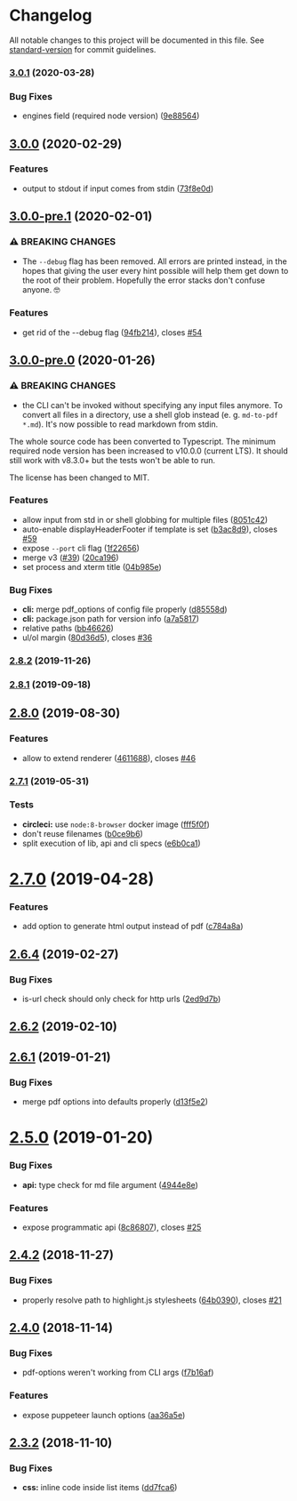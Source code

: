 # Changelog

All notable changes to this project will be documented in this file. See [standard-version](https://github.com/conventional-changelog/standard-version) for commit guidelines.

### [3.0.1](https://github.com/simonhaenisch/md-to-pdf/compare/v3.0.0...v3.0.1) (2020-03-28)


### Bug Fixes

* engines field (required node version) ([9e88564](https://github.com/simonhaenisch/md-to-pdf/commit/9e8856406b684a099261e4b2800df65b8a52c2a4))

## [3.0.0](https://github.com/simonhaenisch/md-to-pdf/compare/v3.0.0-pre.1...v3.0.0) (2020-02-29)


### Features

* output to stdout if input comes from stdin ([73f8e0d](https://github.com/simonhaenisch/md-to-pdf/commit/73f8e0d38bc205031f35099485bcfdca0b035fe0))

## [3.0.0-pre.1](https://github.com/simonhaenisch/md-to-pdf/compare/v3.0.0-pre.0...v3.0.0-pre.1) (2020-02-01)


### ⚠ BREAKING CHANGES

* The `--debug` flag has been removed. All errors are printed instead, in the hopes that giving the user every hint possible will help them get down to the root of their problem. Hopefully the error stacks don't confuse anyone. 🤓

### Features

* get rid of the --debug flag ([94fb214](https://github.com/simonhaenisch/md-to-pdf/commit/94fb214980f27f867659c37d1137f8864158ca9b)), closes [#54](https://github.com/simonhaenisch/md-to-pdf/issues/54)

## [3.0.0-pre.0](https://github.com/simonhaenisch/md-to-pdf/compare/v2.8.2...v3.0.0-pre.0) (2020-01-26)


### ⚠ BREAKING CHANGES

* the CLI can't be invoked without specifying any input files anymore. To convert all files in a directory, use a shell glob instead (e. g. `md-to-pdf *.md`). It's now possible to read markdown from stdin.

The whole source code has been converted to Typescript. The minimum required node version has been increased to v10.0.0 (current LTS). It should still work with v8.3.0+ but the tests won't be able to run.

The license has been changed to MIT.

### Features

* allow input from std in or shell globbing for multiple files ([8051c42](https://github.com/simonhaenisch/md-to-pdf/commit/8051c4286f629154eb932f60926392ba5fd8b97d))
* auto-enable displayHeaderFooter if template is set ([b3ac8d9](https://github.com/simonhaenisch/md-to-pdf/commit/b3ac8d99de643921d563914ffa97417a3abe10b2)), closes [#59](https://github.com/simonhaenisch/md-to-pdf/issues/59)
* expose `--port` cli flag ([1f22656](https://github.com/simonhaenisch/md-to-pdf/commit/1f2265696840c032905a85cc2ff9435e8a73ba21))
* merge v3 ([#39](https://github.com/simonhaenisch/md-to-pdf/issues/39)) ([20ca196](https://github.com/simonhaenisch/md-to-pdf/commit/20ca1964a93d9aae3e7f9551f3a1e92cefaca12b))
* set process and  xterm title ([04b985e](https://github.com/simonhaenisch/md-to-pdf/commit/04b985e6aee64e1de2ce22aa8322b5033615eb8e))


### Bug Fixes

* **cli:** merge pdf_options of config file properly ([d85558d](https://github.com/simonhaenisch/md-to-pdf/commit/d85558d9304ff61a15335cc764066616129c3fd3))
* **cli:** package.json path for version info ([a7a5817](https://github.com/simonhaenisch/md-to-pdf/commit/a7a5817fa7b03161ab31b056036223c0b90c5674))
* relative paths ([bb46626](https://github.com/simonhaenisch/md-to-pdf/commit/bb466261ba28f283e01e01260a4de04c2c398c6d))
* ul/ol margin ([80d36d5](https://github.com/simonhaenisch/md-to-pdf/commit/80d36d507594962b94e3530738b521d952f4b68b)), closes [#36](https://github.com/simonhaenisch/md-to-pdf/issues/36)

### [2.8.2](https://github.com/simonhaenisch/md-to-pdf/compare/v2.8.1...v2.8.2) (2019-11-26)

### [2.8.1](https://github.com/simonhaenisch/md-to-pdf/compare/v2.8.0...v2.8.1) (2019-09-18)

## [2.8.0](https://github.com/simonhaenisch/md-to-pdf/compare/v2.7.1...v2.8.0) (2019-08-30)


### Features

* allow to extend renderer ([4611688](https://github.com/simonhaenisch/md-to-pdf/commit/4611688)), closes [#46](https://github.com/simonhaenisch/md-to-pdf/issues/46)

### [2.7.1](https://github.com/simonhaenisch/md-to-pdf/compare/v2.7.0...v2.7.1) (2019-05-31)


### Tests

* **circleci:** use `node:8-browser` docker image ([fff5f0f](https://github.com/simonhaenisch/md-to-pdf/commit/fff5f0f))
* don't reuse filenames ([b0ce9b6](https://github.com/simonhaenisch/md-to-pdf/commit/b0ce9b6))
* split execution of lib, api and cli specs ([e6b0ca1](https://github.com/simonhaenisch/md-to-pdf/commit/e6b0ca1))



# [2.7.0](https://github.com/simonhaenisch/md-to-pdf/compare/v2.6.4...v2.7.0) (2019-04-28)


### Features

* add option to generate html output instead of pdf ([c784a8a](https://github.com/simonhaenisch/md-to-pdf/commit/c784a8a))



## [2.6.4](https://github.com/simonhaenisch/md-to-pdf/compare/v2.6.3...v2.6.4) (2019-02-27)


### Bug Fixes

* is-url check should only check for http urls ([2ed9d7b](https://github.com/simonhaenisch/md-to-pdf/commit/2ed9d7b))



<a name="2.6.2"></a>
## [2.6.2](https://github.com/simonhaenisch/md-to-pdf/compare/v2.6.1...v2.6.2) (2019-02-10)



<a name="2.6.1"></a>
## [2.6.1](https://github.com/simonhaenisch/md-to-pdf/compare/v2.5.0...v2.6.1) (2019-01-21)


### Bug Fixes

* merge pdf options into defaults properly ([d13f5e2](https://github.com/simonhaenisch/md-to-pdf/commit/d13f5e2))



<a name="2.5.0"></a>
# [2.5.0](https://github.com/simonhaenisch/md-to-pdf/compare/v2.4.2...v2.5.0) (2019-01-20)


### Bug Fixes

* **api:** type check for md file argument ([4944e8e](https://github.com/simonhaenisch/md-to-pdf/commit/4944e8e))


### Features

* expose programmatic api ([8c86807](https://github.com/simonhaenisch/md-to-pdf/commit/8c86807)), closes [#25](https://github.com/simonhaenisch/md-to-pdf/issues/25)



<a name="2.4.2"></a>
## [2.4.2](https://github.com/simonhaenisch/md-to-pdf/compare/v2.4.1...v2.4.2) (2018-11-27)


### Bug Fixes

* properly resolve path to highlight.js stylesheets ([64b0390](https://github.com/simonhaenisch/md-to-pdf/commit/64b0390)), closes [#21](https://github.com/simonhaenisch/md-to-pdf/issues/21)



<a name="2.4.0"></a>
## [2.4.0](https://github.com/simonhaenisch/md-to-pdf/compare/v2.3.2...v2.4.0) (2018-11-14)


### Bug Fixes

* pdf-options weren't working from CLI args ([f7b16af](https://github.com/simonhaenisch/md-to-pdf/commit/f7b16af))


### Features

* expose puppeteer launch options ([aa36a5e](https://github.com/simonhaenisch/md-to-pdf/commit/aa36a5e))


<a name="2.3.2"></a>
## [2.3.2](https://github.com/simonhaenisch/md-to-pdf/compare/v2.3.1...v2.3.2) (2018-11-10)


### Bug Fixes

* **css:** inline code inside list items ([dd7fca6](https://github.com/simonhaenisch/md-to-pdf/commit/dd7fca6))
